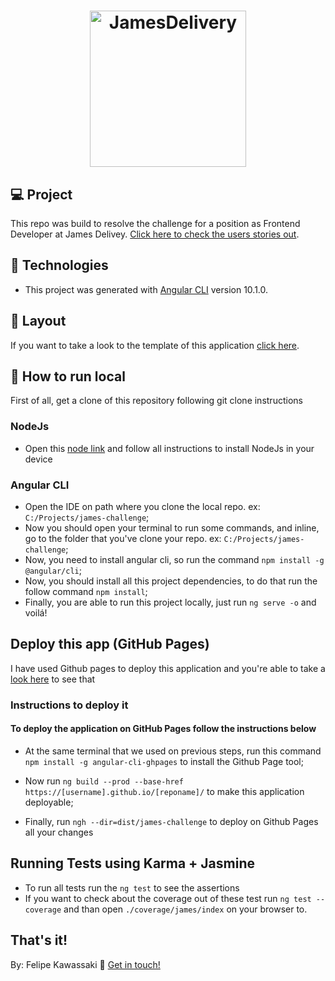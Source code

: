
<h1 align="center">
    <img alt="JamesDelivery" title="#JamesDelivery" src="https://raw.githubusercontent.com/james-delivery/frontend-challenge/5d22c168a743de955ab261d1a415320e81e4ebf1/assets/logo.svg" width="250px" />
</h1>

## 💻 Project

This repo was build to resolve the challenge for a position as Frontend Developer at James Delivey.
[Click here to check the users stories out](https://github.com/james-delivery/frontend-challenge).

## :rocket: Technologies

- This project was generated with [Angular CLI](https://github.com/angular/angular-cli) version 10.1.0.


## 🔖 Layout

If you want to take a look to the template of this application [click here](https://www.figma.com/file/6Z1eafamhmHr6n7DWbm4I9/Teste-James?node-id=0%3A1).


## 🔧 How to run local
 First of all, get a clone of this repository following git clone instructions
 
 ### NodeJs
   - Open this [node link](https://nodejs.org/en/) and follow all instructions to install NodeJs in your device

 ### Angular CLI
   - Open the IDE on path where you clone the local repo. ex: `C:/Projects/james-challenge`;
   - Now you should open your terminal to run some commands, and inline, go to the folder that you've clone your repo. ex: `C:/Projects/james-challenge`;
   - Now, you need to install angular cli, so run the command `npm install -g @angular/cli`;
   - Now, you should install all this project dependencies, to do that run the follow command `npm install`;
   - Finally, you are able to run this project locally, just run `ng serve -o` and voilá!

## Deploy this app (GitHub Pages)

  I have used Github pages to deploy this application and you're able to take a [look here](https://kawassaki.github.io/james-challenge/dashboard) to see that

  ### Instructions to deploy it
  #### To deploy the application on GitHub Pages follow the instructions below

  - At the same terminal that we used on previous steps, run this command `npm install -g angular-cli-ghpages` to install the Github Page tool;

  - Now run `ng build --prod --base-href https://[username].github.io/[reponame]/` to make this application deployable;

  - Finally, run `ngh --dir=dist/james-challenge` to deploy on Github Pages all your changes

  ## Running Tests using Karma + Jasmine
  - To run all tests run the `ng test` to see the assertions
  - If you want to check about the coverage out of these test run `ng test --coverage` and than open `./coverage/james/index` on your browser to.

  ## That's it!

By: Felipe Kawassaki :wave: [Get in touch!](https://www.linkedin.com/in/felipe-kawassaki-335697118/)
